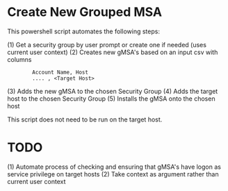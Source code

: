# Create New Grouped MSA

This powershell script automates the following steps:

(1) Get a security group by user prompt or create one if needed (uses current user context)
(2) Creates new gMSA's based on an input csv with columns 

            Account Name, Host
            .... , <Target Host>
 
 (3) Adds the new gMSA to the chosen Security Group
 (4) Adds the target host to the chosen Security Group
 (5) Installs the gMSA onto the chosen host
 
 This script does not need to be run on the target host.
 
 # TODO
 (1) Automate process of checking and ensuring that gMSA's have logon as service privilege on target hosts
 (2) Take context as argument rather than current user context
 
